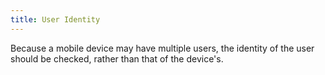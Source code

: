 ```yaml
---
title: User Identity
---
```

Because a mobile device may have multiple users, the identity of the user should
be checked, rather than that of the device's.

